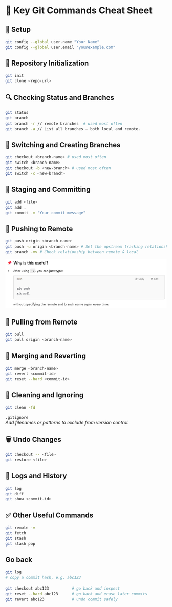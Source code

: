 # 🚀 Key Git Commands Cheat Sheet

## 🔧 Setup

```bash
git config --global user.name "Your Name"
git config --global user.email "you@example.com"
```

## 📁 Repository Initialization

```bash
git init
git clone <repo-url>
```

## 🔍 Checking Status and Branches

```bash
git status
git branch
git branch -r // remote branches  # used most often
git branch -a // List all branches — both local and remote.
```

## 🔀 Switching and Creating Branches

```bash
git checkout <branch-name> # used most often
git switch <branch-name>
git checkout -b <new-branch> # used most often
git switch -c <new-branch>
```

## 💾 Staging and Committing

```bash
git add <file>
git add .
git commit -m "Your commit message"
```

## 🔼 Pushing to Remote

```bash
git push origin <branch-name>
git push -u origin <branch-name> # Set the upstream tracking relationship.
git branch -vv # Check relationship between remote & local
```

![alt text](image.png)

## 🔽 Pulling from Remote

```bash
git pull
git pull origin <branch-name>
```

## 🔁 Merging and Reverting

```bash
git merge <branch-name>
git revert <commit-id>
git reset --hard <commit-id>
```

## 🧼 Cleaning and Ignoring

```bash
git clean -fd
```

`.gitignore`  
_Add filenames or patterns to exclude from version control._

## 🗑 Undo Changes

```bash
git checkout -- <file>
git restore <file>
```

## 🧭 Logs and History

```bash
git log
git diff
git show <commit-id>
```

## ✅ Other Useful Commands

```bash
git remote -v
git fetch
git stash
git stash pop
```

## Go back

```bash
git log
# copy a commit hash, e.g. abc123

git checkout abc123          # go back and inspect
git reset --hard abc123      # go back and erase later commits
git revert abc123            # undo commit safely

```

